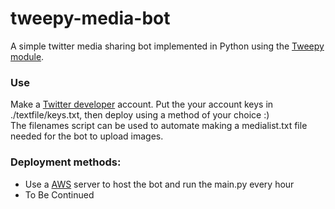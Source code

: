 # tweepy-media-bot
A simple twitter media sharing bot implemented in Python using the [Tweepy module](https://www.tweepy.org/).<br>

### Use
Make a [Twitter developer](https://developer.twitter.com/en) account. Put the your account keys in ./textfile/keys.txt, then deploy using a method of your choice :) <br>
The filenames script can be used to automate making a medialist.txt file needed for the bot to upload images. 


### Deployment methods: 
- Use a [AWS](https://aws.amazon.com/) server to host the bot and run the main.py every hour 
- To Be Continued
